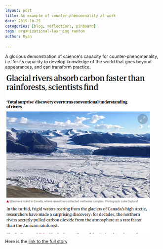 ```yaml
---
layout: post
title: An example of counter-phenomenality at work
date: 2019-10-25
categories: [blog, reflections, pinboard]
tags: organizational-learning random
author: Ryan

---
```


A glorious demonstration of science's capacity for counter-phenomenality, i.e. for its capacity to develop knowledge of the world that goes beyond appearances, and can transform practice.  


![Glaciers Hold More Carbon than the Amazon](/assets/img/2019.25.2019_counter.PNG)

Here is the [link to the full story](https://www.theguardian.com/environment/2019/oct/25/scientists-glacial-rivers-absorb-carbon-faster-rainforests)
